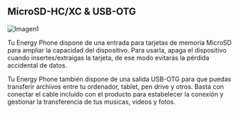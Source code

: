 ## MicroSD-HC/XC & USB-OTG

![Imagen1](http://static.energysistem.com/images/manuals/39530/53709926100aa.jpg)

Tu Energy Phone dispone de una entrada para tarjetas de memoria MicroSD para ampliar la capacidad del dispositivo. Para usarla, apaga el dispositivo cuando insertes/extraigas la tarjeta, de ese modo evitarás la pérdida accidental de datos. 

Tu Energy Phone también dispone de una salida USB-OTG para que puedas transferir archivos entre tu ordenador, tablet, pen drive y otros. Basta con conectar el cable incluido con el producto para estabelecer la conexión y gestionar la transferencia de tus musicas, videos y fotos. 

